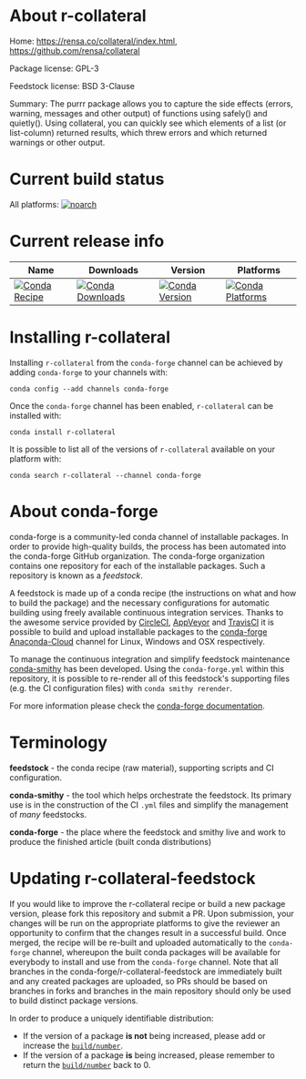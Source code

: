 About r-collateral
==================

Home: https://rensa.co/collateral/index.html, https://github.com/rensa/collateral

Package license: GPL-3

Feedstock license: BSD 3-Clause

Summary: The purrr package allows you to capture the side effects (errors, warning, messages and other output) of functions using safely() and quietly(). Using collateral, you can quickly see which elements of a list (or list-column) returned results, which threw errors and which returned warnings or other output.



Current build status
====================

All platforms:
[![noarch](https://img.shields.io/circleci/project/github/conda-forge/r-collateral-feedstock/master.svg?label=noarch)](https://circleci.com/gh/conda-forge/r-collateral-feedstock)

Current release info
====================

| Name | Downloads | Version | Platforms |
| --- | --- | --- | --- |
| [![Conda Recipe](https://img.shields.io/badge/recipe-r--collateral-green.svg)](https://anaconda.org/conda-forge/r-collateral) | [![Conda Downloads](https://img.shields.io/conda/dn/conda-forge/r-collateral.svg)](https://anaconda.org/conda-forge/r-collateral) | [![Conda Version](https://img.shields.io/conda/vn/conda-forge/r-collateral.svg)](https://anaconda.org/conda-forge/r-collateral) | [![Conda Platforms](https://img.shields.io/conda/pn/conda-forge/r-collateral.svg)](https://anaconda.org/conda-forge/r-collateral) |

Installing r-collateral
=======================

Installing `r-collateral` from the `conda-forge` channel can be achieved by adding `conda-forge` to your channels with:

```
conda config --add channels conda-forge
```

Once the `conda-forge` channel has been enabled, `r-collateral` can be installed with:

```
conda install r-collateral
```

It is possible to list all of the versions of `r-collateral` available on your platform with:

```
conda search r-collateral --channel conda-forge
```


About conda-forge
=================

conda-forge is a community-led conda channel of installable packages.
In order to provide high-quality builds, the process has been automated into the
conda-forge GitHub organization. The conda-forge organization contains one repository
for each of the installable packages. Such a repository is known as a *feedstock*.

A feedstock is made up of a conda recipe (the instructions on what and how to build
the package) and the necessary configurations for automatic building using freely
available continuous integration services. Thanks to the awesome service provided by
[CircleCI](https://circleci.com/), [AppVeyor](https://www.appveyor.com/)
and [TravisCI](https://travis-ci.org/) it is possible to build and upload installable
packages to the [conda-forge](https://anaconda.org/conda-forge)
[Anaconda-Cloud](https://anaconda.org/) channel for Linux, Windows and OSX respectively.

To manage the continuous integration and simplify feedstock maintenance
[conda-smithy](https://github.com/conda-forge/conda-smithy) has been developed.
Using the ``conda-forge.yml`` within this repository, it is possible to re-render all of
this feedstock's supporting files (e.g. the CI configuration files) with ``conda smithy rerender``.

For more information please check the [conda-forge documentation](https://conda-forge.org/docs/).

Terminology
===========

**feedstock** - the conda recipe (raw material), supporting scripts and CI configuration.

**conda-smithy** - the tool which helps orchestrate the feedstock.
                   Its primary use is in the construction of the CI ``.yml`` files
                   and simplify the management of *many* feedstocks.

**conda-forge** - the place where the feedstock and smithy live and work to
                  produce the finished article (built conda distributions)


Updating r-collateral-feedstock
===============================

If you would like to improve the r-collateral recipe or build a new
package version, please fork this repository and submit a PR. Upon submission,
your changes will be run on the appropriate platforms to give the reviewer an
opportunity to confirm that the changes result in a successful build. Once
merged, the recipe will be re-built and uploaded automatically to the
`conda-forge` channel, whereupon the built conda packages will be available for
everybody to install and use from the `conda-forge` channel.
Note that all branches in the conda-forge/r-collateral-feedstock are
immediately built and any created packages are uploaded, so PRs should be based
on branches in forks and branches in the main repository should only be used to
build distinct package versions.

In order to produce a uniquely identifiable distribution:
 * If the version of a package **is not** being increased, please add or increase
   the [``build/number``](https://conda.io/docs/user-guide/tasks/build-packages/define-metadata.html#build-number-and-string).
 * If the version of a package **is** being increased, please remember to return
   the [``build/number``](https://conda.io/docs/user-guide/tasks/build-packages/define-metadata.html#build-number-and-string)
   back to 0.
